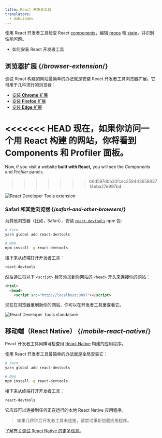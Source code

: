```yaml
---
title: React 开发者工具
translators:
  - dahui4dev
---
```


<Intro>

使用 React 开发者工具检查 React [components](/learn/your-first-component)，编辑 [props](/learn/passing-props-to-a-component) 和 [state](/learn/state-a-components-memory)，并识别性能问题。

</Intro>

<YouWillLearn>

* 如何安装 React 开发者工具

</YouWillLearn>

## 浏览器扩展 {/*browser-extension*/}

调试 React 构建的网站最简单的办法就是安装 React 开发者工具浏览器扩展。它可用于几种流行的浏览器：

* [安装 **Chrome** 扩展](https://chrome.google.com/webstore/detail/react-developer-tools/fmkadmapgofadopljbjfkapdkoienihi?hl=en)
* [安装 **Firefox** 扩展](https://addons.mozilla.org/en-US/firefox/addon/react-devtools/)
* [安装 **Edge** 扩展](https://microsoftedge.microsoft.com/addons/detail/react-developer-tools/gpphkfbcpidddadnkolkpfckpihlkkil)

<<<<<<< HEAD
现在，如果你访问一个用 **React 构建** 的网站，你将看到 **Components** 和 **Profiler** 面板。
=======
Now, if you visit a website **built with React,** you will see the _Components_ and _Profiler_ panels.
>>>>>>> b6d597dba30fcec25944395883714eba27e997bd

![React Developer Tools extension](/images/docs/react-devtools-extension.png)

### Safari 和其他浏览器 {/*safari-and-other-browsers*/}
为其他浏览器（比如，Safari），安装 [`react-devtools`](https://www.npmjs.com/package/react-devtools) npm 包:
```bash
# Yarn
yarn global add react-devtools

# Npm
npm install -g react-devtools
```

接下来从终端打开开发者工具：
```bash
react-devtools
```

然后通过将以下 `<script>` 标签添加到你网站的 `<head>` 开头来连接你的网站： 
```html {3}
<html>
  <head>
    <script src="http://localhost:8097"></script>
```

现在在浏览器里刷新你的网站，你可以在开发者工具里查看它。

![React Developer Tools standalone](/images/docs/react-devtools-standalone.png)

## 移动端（React Native） {/*mobile-react-native*/}
React 开发者工具同样可检查用 [React Native](https://reactnative.dev/) 构建的应用程序。

使用 React 开发者工具最简单的办法就是全局安装它：
```bash
# Yarn
yarn global add react-devtools

# Npm
npm install -g react-devtools
```

接下来从终端打开开发者工具：
```bash
react-devtools
```

它应该可以连接到任何正在运行的本地 React Native 应用程序。

> 如果几秒钟后开发者工具未连接，请尝试重新加载应用程序。

[了解有关调试 React Native 的更多信息](https://reactnative.dev/docs/debugging)。
